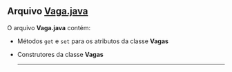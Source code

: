 ## Arquivo [Vaga.java](Vaga.java)

O arquivo **Vaga.java** contém:

- Métodos `get` e `set` para os atributos da classe **Vagas**
- Construtores da classe **Vagas**


  -----------------------------------------------
